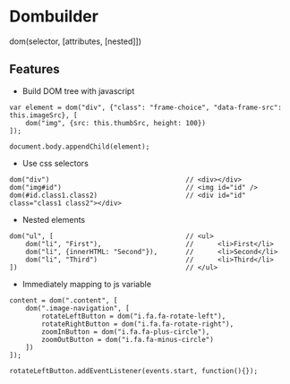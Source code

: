 Dombuilder
=========
<!-- docs-insert:+ -->

dom(selector, [attributes, [nested]])

Features
------

  - Build DOM tree with javascript
  
```
var element = dom("div", {"class": "frame-choice", "data-frame-src": this.imageSrc}, [
    dom("img", {src: this.thumbSrc, height: 100})
]);

document.body.appendChild(element);
```

  - Use css selectors
 
```
dom("div")                                  // <div></div>
dom("img#id")                               // <img id="id" />
dom(#id.class1.class2)                      // <div id="id" class="class1 class2"></div>
```

  - Nested elements

```
dom("ul", [                                 // <ul>
    dom("li", "First"),                     //      <li>First</li>
    dom("li", {innerHTML: "Second"}),       //      <li>Second</li>
    dom("li", "Third")                      //      <li>Third</li>
])                                          // </ul>
``` 

  - Immediately mapping to js variable

```
content = dom(".content", [
    dom(".image-navigation", [
        rotateLeftButton = dom("i.fa.fa-rotate-left"),
        rotateRightButton = dom("i.fa.fa-rotate-right"),
        zoomInButton = dom("i.fa.fa-plus-circle"),
        zoomOutButton = dom("i.fa.fa-minus-circle")
    ])
]);

rotateLeftButton.addEventListener(events.start, function(){});

```   
